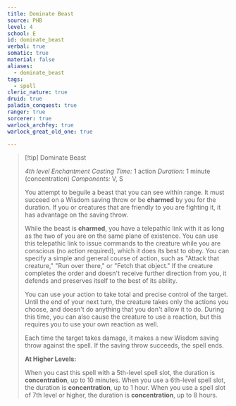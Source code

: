 ```yaml
---
title: Dominate Beast
source: PHB
level: 4
school: E
id: dominate_beast
verbal: true
somatic: true
material: false
aliases:
  - dominate_beast
tags:
  - spell
cleric_nature: true
druid: true
paladin_conquest: true
ranger: true
sorcerer: true
warlock_archfey: true
warlock_great_old_one: true

---
```

>[!tip] Dominate Beast
>
> *4th level Enchantment*
> *Casting Time:* 1 action
> *Duration:* 1 minute (concentration)
> *Components:* V, S
>
>You attempt to beguile a beast that you can see within range. It must succeed on a Wisdom saving throw or be **charmed** by you for the duration. If you or creatures that are friendly to you are fighting it, it has advantage on the saving throw.
>
>While the beast is **charmed**, you have a telepathic link with it as long as the two of you are on the same plane of existence. You can use this telepathic link to issue commands to the creature while you are conscious (no action required), which it does its best to obey. You can specify a simple and general course of action, such as "Attack that creature," "Run over there," or "Fetch that object." If the creature completes the order and doesn't receive further direction from you, it defends and preserves itself to the best of its ability.
>
>You can use your action to take total and precise control of the target. Until the end of your next turn, the creature takes only the actions you choose, and doesn't do anything that you don't allow it to do. During this time, you can also cause the creature to use a reaction, but this requires you to use your own reaction as well.
>
>Each time the target takes damage, it makes a new Wisdom saving throw against the spell. If the saving throw succeeds, the spell ends.
>
>**At Higher Levels:**
>
>When you cast this spell with a 5th-level spell slot, the duration is **concentration**, up to 10 minutes. When you use a 6th-level spell slot, the duration is **concentration**, up to 1 hour. When you use a spell slot of 7th level or higher, the duration is **concentration**, up to 8 hours.
>

